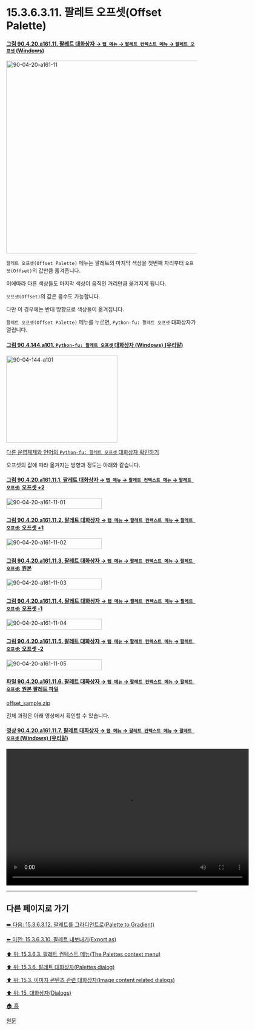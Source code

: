 # 15.3.6.3.11. 팔레트 오프셋(Offset Palette)

<a id="90-04-20-a161-11"></a>

#### [그림 90.4.20.a161.11. 팔레트 대화상자 → `탭 메뉴` → `팔레트 컨텍스트 메뉴` → `팔레트 오프셋` (Windows)](./90-04-0020-palette.md#90-04-20-a161-11)
<img width="870" height="508" alt="90-04-20-a161-11" src="https://github.com/user-attachments/assets/91e3c106-717d-4ed0-9f43-9adf90bcc73a" />

`팔레트 오프셋(Offset Palette)` 메뉴는 팔레트의 마지막 색상을 첫번째 자리부터 `오프셋(Offset)`의 값만큼 옮겨줍니다.

이에따라 다른 색상들도 마지막 색상이 움직인 거리만큼 옮겨지게 됩니다.

`오프셋(Offset)`의 값은 음수도 가능합니다.

다만 이 경우에는 반대 방향으로 색상들이 옮겨집니다.

`팔레트 오프셋(Offset Palette)` 메뉴를 누르면, `Python-fu: 팔레트 오프셋` 대화상자가 열립니다.

<a id="90-04-144-a101"></a>

#### [그림 90.4.144.a101. `Python-fu: 팔레트 오프셋` 대화상자 (Windows) (우리말)](./90-04-0144-python_fu_palette_offset.md#90-04-144-a101)
<img width="293" height="229" alt="90-04-144-a101" src="https://github.com/user-attachments/assets/4f32b4d1-91a7-429b-aad4-bb8b97cd0770" />

[다른 운영체제와 언어의 `Python-fu: 팔레트 오프셋` 대화상자 확인하기](./90-04-0144-python_fu_palette_offset.md#90-04-144-a102)

오프셋의 값에 따라 옮겨지는 방향과 정도는 아래와 같습니다.

<a id="90-04-20-a161-11-01"></a>

#### [그림 90.4.20.a161.11.1. 팔레트 대화상자 → `탭 메뉴` → `팔레트 컨텍스트 메뉴` → `팔레트 오프셋`: 오프셋 +2](./90-04-0020-palette.md#90-04-20-a161-11-01)
<img width="252" height="28" alt="90-04-20-a161-11-01" src="https://github.com/user-attachments/assets/ba527052-9d4b-46bb-a175-d9e9df2c3942" />

<a id="90-04-20-a161-11-02"></a>

#### [그림 90.4.20.a161.11.2. 팔레트 대화상자 → `탭 메뉴` → `팔레트 컨텍스트 메뉴` → `팔레트 오프셋`: 오프셋 +1](./90-04-0020-palette.md#90-04-20-a161-11-02)
<img width="252" height="28" alt="90-04-20-a161-11-02" src="https://github.com/user-attachments/assets/fbc35110-2cbc-4697-b874-2f927452c473" />

<a id="90-04-20-a161-11-03"></a>

#### [그림 90.4.20.a161.11.3. 팔레트 대화상자 → `탭 메뉴` → `팔레트 컨텍스트 메뉴` → `팔레트 오프셋`: 원본](./90-04-0020-palette.md#90-04-20-a161-11-03)
<img width="252" height="28" alt="90-04-20-a161-11-03" src="https://github.com/user-attachments/assets/19bcb865-f4ee-4172-b031-9ac65dbcb06e" />

<a id="90-04-20-a161-11-04"></a>

#### [그림 90.4.20.a161.11.4. 팔레트 대화상자 → `탭 메뉴` → `팔레트 컨텍스트 메뉴` → `팔레트 오프셋`: 오프셋 -1](./90-04-0020-palette.md#90-04-20-a161-11-04)
<img width="252" height="28" alt="90-04-20-a161-11-04" src="https://github.com/user-attachments/assets/be1ec156-09fe-4756-9e47-ec744d3bc4c1" />

<a id="90-04-20-a161-11-05"></a>

#### [그림 90.4.20.a161.11.5. 팔레트 대화상자 → `탭 메뉴` → `팔레트 컨텍스트 메뉴` → `팔레트 오프셋`: 오프셋 -2](./90-04-0020-palette.md#90-04-20-a161-11-05)
<img width="252" height="28" alt="90-04-20-a161-11-05" src="https://github.com/user-attachments/assets/49dc0bde-4591-455c-b2eb-79b66f10172a" />

<a id="90-04-20-a161-11-06"></a>

#### [파일 90.4.20.a161.11.6. 팔레트 대화상자 → `탭 메뉴` → `팔레트 컨텍스트 메뉴` → `팔레트 오프셋`: 원본 팔레트 파일](./90-04-0020-palette.md#90-04-20-a161-11-06)
[offset_sample.zip](https://github.com/user-attachments/files/16398010/offset_sample.zip)

전체 과정은 아래 영상에서 확인할 수 있습니다.

<a id="90-04-20-a161-11-07"></a>

#### [영상 90.4.20.a161.11.7. 팔레트 대화상자 → `탭 메뉴` → `팔레트 컨텍스트 메뉴` → `팔레트 오프셋` (Windows) (우리말)](./90-04-0020-palette.md#90-04-20-a161-11-07)
<video controls="controls" width="640" height="360" src="https://github.com/user-attachments/assets/40c9660d-da44-4979-86ea-a34e404bf317"></video>

***

## 다른 페이지로 가기

[➡️ 다음: 15.3.6.3.12. 팔레트를 그라디언트로(Palette to Gradient)](./15-03-06-03-12-palette_to_gradient.md)

[⬅️ 이전: 15.3.6.3.10. 팔레트 내보내기(Export as)](./15-03-06-03-10-export_as.md)

[⬆️ 위: 15.3.6.3. 팔레트 컨텍스트 메뉴(The Palettes context menu)](./15-03-06-03-00-the_palettes_context_menu.md)

[⬆️ 위: 15.3.6. 팔레트 대화상자(Palettes dialog)](./15-03-06-00-palettes_dialog.md)

[⬆️ 위: 15.3. 이미지 콘텐츠 관련 대화상자(Image content related dialogs)](./15-03-00-image-content-related-dialogs.md)

[⬆️ 위: 15. 대화상자(Dialogs)](./15-00-dialogs.md)

[🏠 홈](./00-home.md)

[원문](https://docs.gimp.org/2.10/ko/gimp-palette-dialog.html#gimp-concepts-palettes-menu)